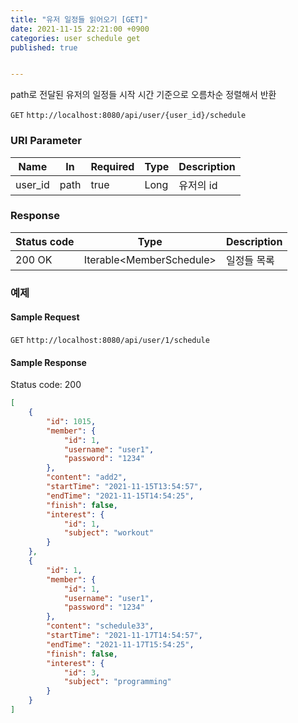 ```yaml
---
title: "유저 일정들 읽어오기 [GET]"
date: 2021-11-15 22:21:00 +0900
categories: user schedule get
published: true


---
```


path로 전달된 유저의 일정들 시작 시간 기준으로 오름차순 정렬해서 반환

`GET` `http://localhost:8080/api/user/{user_id}/schedule`

### URI Parameter

| Name    | In   | Required | Type | Description |
| ------- | ---- | -------- | ---- | ----------- |
| user_id | path | true     | Long | 유저의 id   |

### Response

| Status code | Type                      | Description |
| ----------- | ------------------------- | ----------- |
| 200 OK      | Iterable\<MemberSchedule> | 일정들 목록 |



### 예제

#### Sample Request

`GET` `http://localhost:8080/api/user/1/schedule`

#### Sample Response

Status code: 200

```json
[
    {
        "id": 1015,
        "member": {
            "id": 1,
            "username": "user1",
            "password": "1234"
        },
        "content": "add2",
        "startTime": "2021-11-15T13:54:57",
        "endTime": "2021-11-15T14:54:25",
        "finish": false,
        "interest": {
            "id": 1,
            "subject": "workout"
        }
    },
    {
        "id": 1,
        "member": {
            "id": 1,
            "username": "user1",
            "password": "1234"
        },
        "content": "schedule33",
        "startTime": "2021-11-17T14:54:57",
        "endTime": "2021-11-17T15:54:25",
        "finish": false,
        "interest": {
            "id": 3,
            "subject": "programming"
        }
    }
]
```

